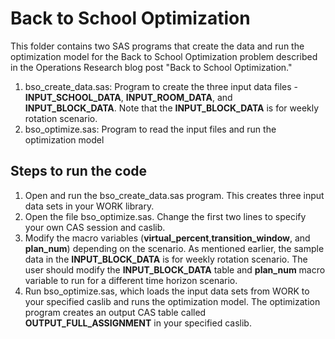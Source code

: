 # Back to School Optimization
This folder contains two SAS programs that create the data and run the optimization model for the Back to School Optimization problem described in the Operations Research blog post "Back to School Optimization."
1. bso_create_data.sas: Program to create the three input data files - **INPUT_SCHOOL_DATA**, **INPUT_ROOM_DATA**, and **INPUT_BLOCK_DATA**. Note that the **INPUT_BLOCK_DATA** is for weekly rotation scenario. 
2. bso_optimize.sas: Program to read the input files and run the optimization model 

## Steps to run the code
1. Open and run the bso_create_data.sas program. This creates three input data sets in your WORK library.
2. Open the file bso_optimize.sas. Change the first two lines to specify your own CAS session and caslib.
3. Modify the macro variables (**virtual_percent**,**transition_window**, and **plan_num**) depending on the scenario. As mentioned earlier, the sample data in the **INPUT_BLOCK_DATA** is for weekly rotation scenario. The user should modify the **INPUT_BLOCK_DATA** table and **plan_num** macro variable to run for a different time horizon scenario.
3. Run bso_optimize.sas, which loads the input data sets from WORK to your specified caslib and runs the optimization model. The optimization program creates an output CAS table called **OUTPUT_FULL_ASSIGNMENT** in your specified caslib.